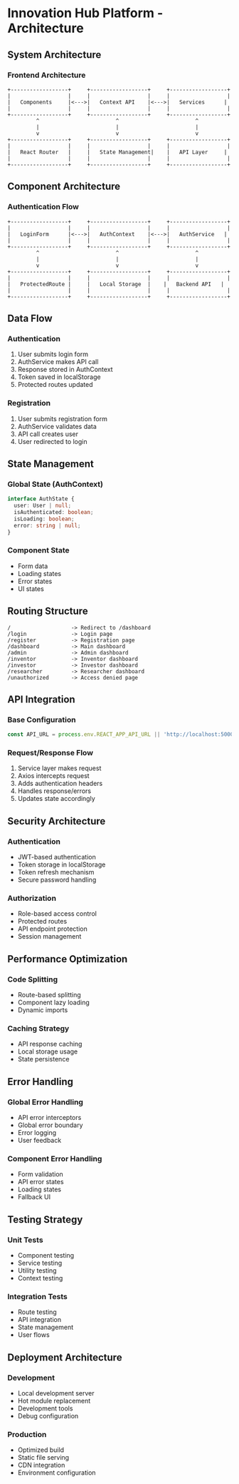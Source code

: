 # Innovation Hub Platform - Architecture

## System Architecture

### Frontend Architecture

```
+------------------+     +------------------+     +------------------+
|                  |     |                  |     |                  |
|   Components     |<--->|   Context API    |<--->|   Services      |
|                  |     |                  |     |                  |
+------------------+     +------------------+     +------------------+
         ^                        ^                        ^
         |                        |                        |
         v                        v                        v
+------------------+     +------------------+     +------------------+
|                  |     |                  |     |                  |
|   React Router   |     |   State Management|    |   API Layer     |
|                  |     |                  |     |                  |
+------------------+     +------------------+     +------------------+
```

## Component Architecture

### Authentication Flow
```
+------------------+     +------------------+     +------------------+
|                  |     |                  |     |                  |
|   LoginForm      |<--->|   AuthContext    |<--->|   AuthService   |
|                  |     |                  |     |                  |
+------------------+     +------------------+     +------------------+
         ^                        ^                        ^
         |                        |                        |
         v                        v                        v
+------------------+     +------------------+     +------------------+
|                  |     |                  |     |                  |
|   ProtectedRoute |     |   Local Storage  |    |   Backend API   |
|                  |     |                  |     |                  |
+------------------+     +------------------+     +------------------+
```

## Data Flow

### Authentication
1. User submits login form
2. AuthService makes API call
3. Response stored in AuthContext
4. Token saved in localStorage
5. Protected routes updated

### Registration
1. User submits registration form
2. AuthService validates data
3. API call creates user
4. User redirected to login

## State Management

### Global State (AuthContext)
```typescript
interface AuthState {
  user: User | null;
  isAuthenticated: boolean;
  isLoading: boolean;
  error: string | null;
}
```

### Component State
- Form data
- Loading states
- Error states
- UI states

## Routing Structure

```
/                   -> Redirect to /dashboard
/login              -> Login page
/register           -> Registration page
/dashboard          -> Main dashboard
/admin              -> Admin dashboard
/inventor           -> Inventor dashboard
/investor           -> Investor dashboard
/researcher         -> Researcher dashboard
/unauthorized       -> Access denied page
```

## API Integration

### Base Configuration
```typescript
const API_URL = process.env.REACT_APP_API_URL || 'http://localhost:5000/api';
```

### Request/Response Flow
1. Service layer makes request
2. Axios intercepts request
3. Adds authentication headers
4. Handles response/errors
5. Updates state accordingly

## Security Architecture

### Authentication
- JWT-based authentication
- Token storage in localStorage
- Token refresh mechanism
- Secure password handling

### Authorization
- Role-based access control
- Protected routes
- API endpoint protection
- Session management

## Performance Optimization

### Code Splitting
- Route-based splitting
- Component lazy loading
- Dynamic imports

### Caching Strategy
- API response caching
- Local storage usage
- State persistence

## Error Handling

### Global Error Handling
- API error interceptors
- Global error boundary
- Error logging
- User feedback

### Component Error Handling
- Form validation
- API error states
- Loading states
- Fallback UI

## Testing Strategy

### Unit Tests
- Component testing
- Service testing
- Utility testing
- Context testing

### Integration Tests
- Route testing
- API integration
- State management
- User flows

## Deployment Architecture

### Development
- Local development server
- Hot module replacement
- Development tools
- Debug configuration

### Production
- Optimized build
- Static file serving
- CDN integration
- Environment configuration 